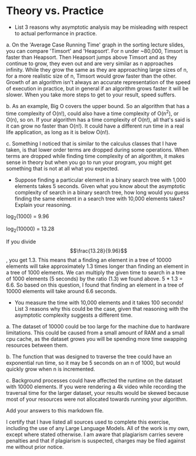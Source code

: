 # Theory vs. Practice

- List 3 reasons why asymptotic analysis may be misleading with respect to
  actual performance in practice.
  
a. On the 'Average Case Running Time' graph in the sorting lecture slides, you can compare 'Timsort' and 'Heapsort'. For n under ~80,000, Timsort is faster than Heapsort. Then Heapsort jumps above Timsort and as they continue to grow, they even out and are very similar as n approaches infinity. While they grow the same as they are approaching large sizes of n, for a more realistic size of n, Timsort would grow faster than the other. Growth of an algorithm isn't always an accurate representation of the speed of execution in practice, but in general if an algorithm grows faster it will be slower. When you take more steps to get to your result, speed suffers.
  
b. As an example, Big O covers the upper bound. So an algorithm that has a time complexity of O(n!), could also have a time complexity of O(n<sup>2</sup>), or O(n), so on. If your algorithm has a time complexity of O(n!), all that's said is it can grow no faster than O(n!). It could have a different run time in a real life application, as long as it is below O(n!).

c. Something I noticed that is similar to the calculus classes that I have taken, is that lower order terms are dropped during some operations. When terms are dropped while finding time complexity of an algorithm, it makes sense in theory but when you go to run your program, you might get something that is not at all what you expected.
  
- Suppose finding a particular element in a binary search tree with 1,000
  elements takes 5 seconds. Given what you know about the asymptotic complexity
  of search in a binary search tree, how long would you guess finding the same
  element in a search tree with 10,000 elements takes? Explain your reasoning.

log<sub>2</sub>(1000) = 9.96

log<sub>2</sub>(10000) = 13.28

If you divide $$\frac{13.28}{9.96}$$, you get 1.3. This means that a finding an element in a tree of 10000 elements will take approximately 1.3 times longer than finding an element in a tree of 1000 elements. We can multiply the given time to search in a tree of 1000 elements (5 seconds) by the ratio (1.3) we found above. 5 * 1.3 = 6.6. So based on this question, I found that finding an element in a tree of 10000 elements will take around 6.6 seconds.

- You measure the time with 10,000 elements and it takes 100 seconds! List 3
  reasons why this could be the case, given that reasoning with the asymptotic
  complexity suggests a different time.

a. The dataset of 10000 could be too large for the machine due to hardware limitations. This could be caused from a small amount of RAM and a small cpu cache, as the dataset grows you will be spending more time swapping resources between them.

b. The function that was designed to traverse the tree could have an exponential run time, so it may be 5 seconds on an n of 1000, but would quickly grow when n is incremented.

c. Background processes could have affected the runtime on the dataset with 10000 elements. If you were rendering a 4k video while recording the traversal time for the larger dataset, your results would be skewed because most of your resources were not allocated towards running your algorithm.

Add your answers to this markdown file.

I certify that I have listed all sources used to complete this exercise, including the use of any Large Language Models. All of the work is my own, except where stated otherwise. I am aware that plagiarism carries severe penalties and that if plagiarism is suspected, charges may be filed against me without prior notice.
